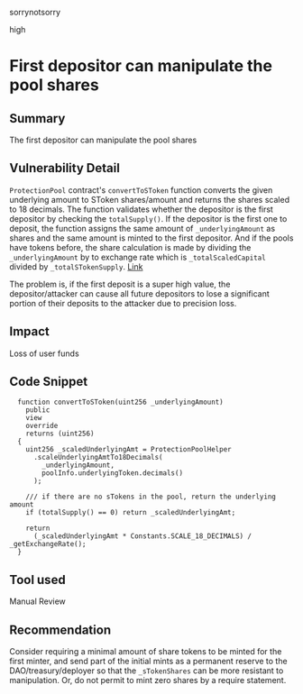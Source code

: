 sorrynotsorry

high

# First depositor can manipulate the pool shares

## Summary
The first depositor can manipulate the pool shares
## Vulnerability Detail
`ProtectionPool` contract's `convertToSToken` function converts the given underlying amount to SToken shares/amount and returns the shares scaled to 18 decimals.
The function validates whether the depositor is the first depositor by checking the `totalSupply()`. If the depositor is the first one to deposit, the function assigns the same amount of `_underlyingAmount` as shares and the same amount is minted to the first depositor. And if the pools have tokens before, the share calculation is made by dividing the `_underlyingAmount` by to exchange rate which is `_totalScaledCapital` divided by `_totalSTokenSupply`.
[Link](https://github.com/sherlock-audit/2023-02-carapace/blob/main/contracts/core/pool/ProtectionPool.sol#L589-L606)

The problem is, if the first deposit is a  super high value, the depositor/attacker can cause all future depositors to lose a significant portion of their deposits to the attacker due to precision loss.


## Impact
Loss of user funds

## Code Snippet
```solidity
  function convertToSToken(uint256 _underlyingAmount)
    public
    view
    override
    returns (uint256)
  {
    uint256 _scaledUnderlyingAmt = ProtectionPoolHelper
      .scaleUnderlyingAmtTo18Decimals(
        _underlyingAmount,
        poolInfo.underlyingToken.decimals()
      );

    /// if there are no sTokens in the pool, return the underlying amount
    if (totalSupply() == 0) return _scaledUnderlyingAmt;

    return
      (_scaledUnderlyingAmt * Constants.SCALE_18_DECIMALS) / _getExchangeRate();
  }
```

## Tool used
Manual Review

## Recommendation
Consider requiring a minimal amount of share tokens to be minted for the first minter, and send part of the initial mints as a permanent reserve to the DAO/treasury/deployer so that the `_sTokenShares` can be more resistant to manipulation.
Or, do not permit to mint zero shares by a require statement.